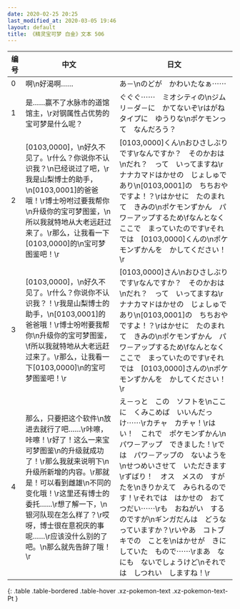 ```yaml
---
date: 2020-02-25 20:25
last_modified_at: 2020-03-05 19:46
layout: default
title: 《精灵宝可梦 白金》文本 506
---
```

| 编号 | 中文 | 日文 |
| ---- | ---- | ---- |
| 0 | 啊\n好渴啊…… | あ－\nのどが　かわいたなぁ⋯⋯ |
| 1 | 是……赢不了水脉市的道馆馆主，\r对钢属性占优势的宝可梦是什么呢？ | ぐぐぐ⋯⋯　ミオシティの\nジムリ－ダ－に　かてないぞ\rはがねタイプに　ゆうりな\nポケモンって　なんだろう？ |
| 2 | [0103,0000]，\n好久不见了。\r什么？你说你不认识我？\n已经说过了吧，\r我是山梨博士的助手，\n[0103,0001]的爸爸哦！\r博士吩咐过要我帮你\n升级你的宝可梦图鉴，\n所以我就特地从大老远赶过来了。\r那么，让我看一下[0103,0000]的\n宝可梦图鉴吧！\r | [0103,0000]くん\nおひさしぶりです\rなんですか？　そのかおは\nだれ？　って　いってますね\rナナカマドはかせの　じょしゅであり\n[0103,0001]の　ちちおや　ですよ！？\rはかせに　たのまれて　きみの\nポケモンずかん　パワ－アップするため\fなんとなく　ここで　まっていたのです\rそれでは　[0103,0000]くんの\nポケモンずかんを　かしてください！\r |
| 3 | [0103,0000]，\n好久不见了。\r什么？你说你不认识我？！\r我是山梨博士的助手，\n[0103,0001]的爸爸哦！\r博士吩咐要我帮你\n升级你的宝可梦图鉴，\f所以我就特地从大老远赶过来了。\r那么，让我看一下[0103,0000]\n的宝可梦图鉴吧！\r | [0103,0000]さん\nおひさしぶりです\rなんですか？　そのかおは\nだれ？　って　いってますね\rナナカマドはかせの　じょしゅであり\n[0103,0001]の　ちちおや　ですよ！？\rはかせに　たのまれて　きみの\nポケモンずかん　パワ－アップするため\fなんとなく　ここで　まっていたのです\rそれでは　[0103,0000]さんの\nポケモンずかんを　かしてください！\r |
| 4 | 那么，只要把这个软件\n放进去就行了吧……\r咔嚓，咔嚓！\r好了！这么一来宝可梦图鉴\n的升级就成功了！\r那么我就来说明下\n升级所新增的内容。\r那就是！可以看到雌雄\n不同的变化哦！\r这里还有博士的委托……\r想了解一下，\n银河队现在怎么样了？\r哎呀，博士很在意祝庆的事呢……\r应该没什么别的了吧。\n那么就先告辞了哦！\r | え－っと　この　ソフトを\nここに　くみこめば　いいんだっけ⋯⋯\rカチャ　カチャ！\rはい！　これで　ポケモンずかん\nパワ－アップ　できました！\rでは　パワ－アップの　ないようを\nせつめいさせて　いただきます\rずばり！　オス　メスの　すがたを\nきりかえて　みられるのです！\rそれでは　はかせの　おてつだい⋯⋯\rも　おねがい　するのですが\nギンガだんは　どうなっていますか？\rいやあ　コトブキでの　ことを\nはかせが　きにしていた　もので⋯⋯\rまあ　なにも　ないでしょうけど\nそれでは　しつれい　しますね！\r |
{: .table .table-bordered .table-hover .xz-pokemon-text .xz-pokemon-text-Pt }